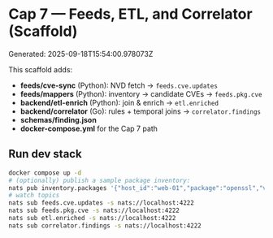 # Cap 7 — Feeds, ETL, and Correlator (Scaffold)
Generated: 2025-09-18T15:54:00.978073Z

This scaffold adds:
- **feeds/cve-sync** (Python): NVD fetch → `feeds.cve.updates`
- **feeds/mappers** (Python): inventory → candidate CVEs → `feeds.pkg.cve`
- **backend/etl-enrich** (Python): join & enrich → `etl.enriched`
- **backend/correlator** (Go): rules + temporal joins → `correlator.findings`
- **schemas/finding.json**
- **docker-compose.yml** for the Cap 7 path

## Run dev stack
```bash
docker compose up -d
# (optionally) publish a sample package inventory:
nats pub inventory.packages '{"host_id":"web-01","package":"openssl","version":"1.1.1"}' -s nats://localhost:4222
# watch topics
nats sub feeds.cve.updates -s nats://localhost:4222
nats sub feeds.pkg.cve -s nats://localhost:4222
nats sub etl.enriched -s nats://localhost:4222
nats sub correlator.findings -s nats://localhost:4222
```
